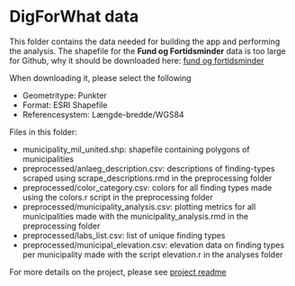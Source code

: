# DigForWhat data
This folder contains the data needed for building the app and performing the analysis.
The shapefile for the __Fund og Fortidsminder__ data is too large for Github, why it should be downloaded here:
[fund og fortidsminder](https://www.kulturarv.dk/fundogfortidsminder/Download/)


When downloading it, please select the following
- Geometritype: Punkter
- Format: ESRI Shapefile
- Referencesystem: Længde-bredde/WGS84

Files in this folder:
- municipality_mil_united.shp: shapefile containing polygons of municipalities
- preprocessed/anlaeg_description.csv: descriptions of finding-types scraped using scrape_descriptions.rmd in the preprocessing folder
- preprocessed/color_category.csv: colors for all finding types made using the colors.r script in the preprocessing folder
- preprocessed/municipality_analysis.csv: plotting metrics for all municipalities made with the municipality_analysis.rmd in the preprocessing folder
- preprocessed/labs_list.csv: list of unique finding types
- preprocessed/municipal_elevation.csv: elevation data on finding types per municipality made with the script elevation.r in the analyses folder


For more details on the project, please see [project readme](https://github.com/Guscode/DigForWhat)
